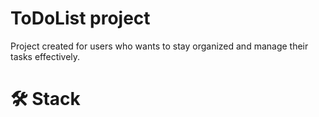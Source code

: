 # ToDoList project 

Project created for users who wants to stay organized and manage their tasks effectively.

# :hammer_and_wrench: Stack 

